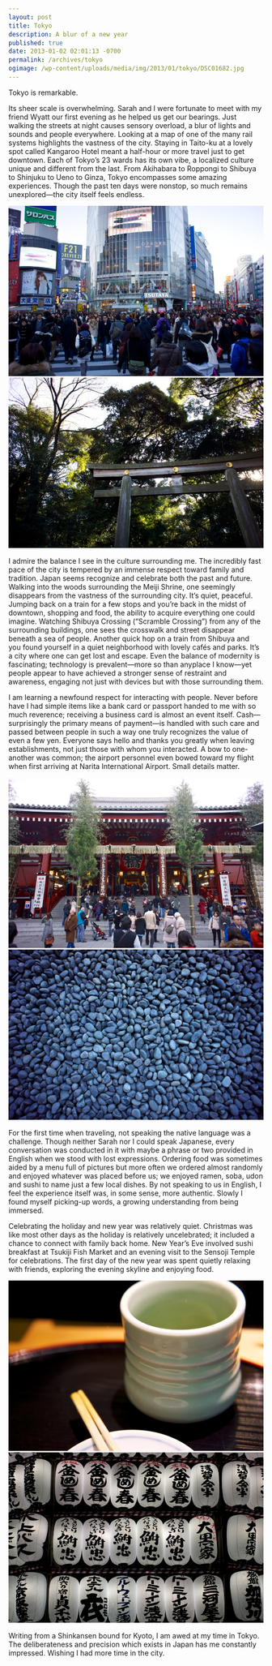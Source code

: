 ```yaml
---
layout: post
title: Tokyo
description: A blur of a new year
published: true
date: 2013-01-02 02:01:13 -0700
permalink: /archives/tokyo
ogimage: /wp-content/uploads/media/img/2013/01/tokyo/DSC01682.jpg
---
```

Tokyo is remarkable.

Its sheer scale is overwhelming. Sarah and I were fortunate to meet with my friend Wyatt our first evening as he helped us get our bearings. Just walking the streets at night causes sensory overload, a blur of lights and sounds and people everywhere. Looking at a map of one of the many rail systems highlights the vastness of the city. Staying in Taito-ku at a lovely spot called Kangaroo Hotel meant a half-hour or more travel just to get downtown. Each of Tokyo’s 23 wards has its own vibe, a localized culture unique and different from the last. From Akihabara to Roppongi to Shibuya to Shinjuku to Ueno to Ginza, Tokyo encompasses some amazing experiences. Though the past ten days were nonstop, so much remains unexplored—the city itself feels endless.

![Shibuya Crossing][1]
![Meiji Shrine][2]

I admire the balance I see in the culture surrounding me. The incredibly fast pace of the city is tempered by an immense respect toward family and tradition. Japan seems recognize and celebrate both the past and future. Walking into the woods surrounding the Meiji Shrine, one seemingly disappears from the vastness of the surrounding city. It’s quiet, peaceful. Jumping back on a train for a few stops and you’re back in the midst of downtown, shopping and food, the ability to acquire everything one could imagine. Watching Shibuya Crossing (“Scramble Crossing”) from any of the surrounding buildings, one sees the crosswalk and street disappear beneath a sea of people. Another quick hop on a train from Shibuya and you found yourself in a quiet neighborhood with lovely cafés and parks. It’s a city where one can get lost and escape. Even the balance of modernity is fascinating; technology is prevalent—more so than anyplace I know—yet people appear to have achieved a stronger sense of restraint and awareness, engaging not just with devices but with those surrounding them.

I am learning a newfound respect for interacting with people. Never before have I had simple items like a bank card or passport handed to me with so much reverence; receiving a business card is almost an event itself. Cash—surprisingly the primary means of payment—is handled with such care and passed between people in such a way one truly recognizes the value of even a few yen. Everyone says hello and thanks you greatly when leaving establishments, not just those with whom you interacted. A bow to one-another was common; the airport personnel even bowed toward my flight when first arriving at Narita International Airport. Small details matter.

![Sensoji Temple][3]
![Sensoji Temple rocks][4]

For the first time when traveling, not speaking the native language was a challenge. Though neither Sarah nor I could speak Japanese, every conversation was conducted in it with maybe a phrase or two provided in English when we stood with lost expressions. Ordering food was sometimes aided by a menu full of pictures but more often we ordered almost randomly and enjoyed whatever was placed before us; we enjoyed ramen, soba, udon and sushi to name just a few local dishes. By not speaking to us in English, I feel the experience itself was, in some sense, more authentic. Slowly I found myself picking-up words, a growing understanding from being immersed.

Celebrating the holiday and new year was relatively quiet. Christmas was like most other days as the holiday is relatively uncelebrated; it included a chance to connect with family back home. New Year’s Eve involved sushi breakfast at Tsukiji Fish Market and an evening visit to the Sensoji Temple for celebrations. The first day of the new year was spent quietly relaxing with friends, exploring the evening skyline and enjoying food.

![Tsukiji Fish Market for sushi breakfast][5]
![Sensoji Temple decorations on New Year’s Eve][6]

Writing from a Shinkansen bound for Kyoto, I am awed at my time in Tokyo. The deliberateness and precision which exists in Japan has me constantly impressed. Wishing I had more time in the city.

 [1]: /wp-content/uploads/media/img/2013/01/tokyo/DSC01594.jpg
 [2]: /wp-content/uploads/media/img/2013/01/tokyo/DSC01607.jpg
 [3]: /wp-content/uploads/media/img/2013/01/tokyo/DSC01660.jpg
 [4]: /wp-content/uploads/media/img/2013/01/tokyo/DSC01682.jpg
 [5]: /wp-content/uploads/media/img/2013/01/tokyo/DSC01708.jpg
 [6]: /wp-content/uploads/media/img/2013/01/tokyo/DSC01740.jpg
